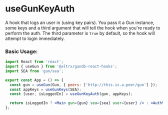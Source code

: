 # useGunKeyAuth

A hook that logs an user in (using key pairs).
You pass it a Gun instance, some keys and a third argument that will tell the hook when you're ready to perform the auth.
The third parameter is `true` by default, so the hook will attempt to login immediately.

### Basic Usage:

```jsx harmony
import React from 'react';
import { useGun } from '@altrx/gundb-react-hooks';
import SEA from 'gun/sea';

export const App = () => {
  const gun = useGun(Gun, { peers: ['http://this.is.a.peer/gun'] });
  const appKeys = useGunKeys(SEA);
  const [user, isLoggedIn] = useGunKeyAuth(gun, appKeys);

  return isLoggedIn ? <Main gun={gun} sea={sea} user={user} /> : <AuthView />;
};
```
